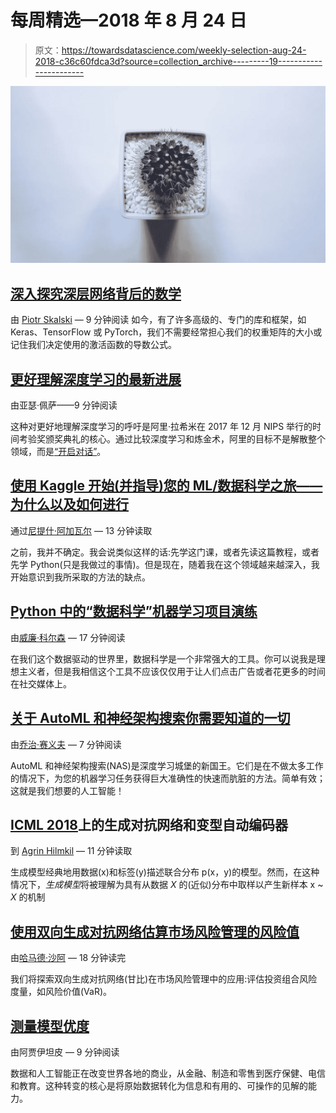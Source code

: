 # 每周精选—2018 年 8 月 24 日

> 原文：<https://towardsdatascience.com/weekly-selection-aug-24-2018-c36c60fdca3d?source=collection_archive---------19----------------------->

![](img/f4348d200a24a39c1f67ebb5e9f574d0.png)

## [深入探究深层网络背后的数学](/https-medium-com-piotr-skalski92-deep-dive-into-deep-networks-math-17660bc376ba)

由 [Piotr Skalski](https://medium.com/u/11b65705ec0?source=post_page-----c36c60fdca3d--------------------------------) — 9 分钟阅读
如今，有了许多高级的、专门的库和框架，如 Keras、TensorFlow 或 PyTorch，我们不需要经常担心我们的权重矩阵的大小或记住我们决定使用的激活函数的导数公式。

## [更好理解深度学习的最新进展](/recent-advances-for-a-better-understanding-of-deep-learning-part-i-5ce34d1cc914)

由亚瑟·佩萨——9 分钟阅读

这种对更好地理解深度学习的呼吁是阿里·拉希米在 2017 年 12 月 NIPS 举行的时间考验奖颁奖典礼的核心。通过比较深度学习和炼金术，阿里的目标不是解散整个领域，而是[“开启对话”](http://www.argmin.net/2017/12/11/alchemy-addendum/)。

## [使用 Kaggle 开始(并指导)您的 ML/数据科学之旅——为什么以及如何进行](/use-kaggle-to-start-and-guide-your-ml-data-science-journey-f09154baba35)

通过[尼提什·阿加瓦尔](https://medium.com/u/5f6f8fefbf72?source=post_page-----c36c60fdca3d--------------------------------) — 13 分钟读取

之前，我并不确定。我会说类似这样的话:先学这门课，或者先读这篇教程，或者先学 Python(只是我做过的事情)。但是现在，随着我在这个领域越来越深入，我开始意识到我所采取的方法的缺点。

## [Python 中的“数据科学”机器学习项目演练](/a-data-science-for-good-machine-learning-project-walk-through-in-python-part-one-1977dd701dbc)

由[威廉·科尔森](https://medium.com/u/e2f299e30cb9?source=post_page-----c36c60fdca3d--------------------------------) — 17 分钟阅读

在我们这个数据驱动的世界里，数据科学是一个非常强大的工具。你可以说我是理想主义者，但是我相信这个工具不应该仅仅用于让人们点击广告或者花更多的时间在社交媒体上。

## [关于 AutoML 和神经架构搜索你需要知道的一切](/everything-you-need-to-know-about-automl-and-neural-architecture-search-8db1863682bf)

由[乔治·赛义夫](https://medium.com/u/e2af5c8737ec?source=post_page-----c36c60fdca3d--------------------------------) — 7 分钟阅读

AutoML 和神经架构搜索(NAS)是深度学习城堡的新国王。它们是在不做太多工作的情况下，为您的机器学习任务获得巨大准确性的快速而肮脏的方法。简单有效；这就是我们想要的人工智能！

## [ICML 2018](/generative-adversarial-nets-and-variational-autoencoders-at-icml-2018-6878416ebf22)上的生成对抗网络和变型自动编码器

到 [Agrin Hilmkil](https://medium.com/u/8452ea37bdd2?source=post_page-----c36c60fdca3d--------------------------------) — 11 分钟读取

生成模型经典地用数据(x)和标签(y)描述联合分布 p(x，y)的模型。然而，在这种情况下，*生成模型*将被理解为具有从数据 *X* 的(近似)分布中取样以产生新样本 x ~ *X* 的机制

## [使用双向生成对抗网络估算市场风险管理的风险值](/using-bidirectional-generative-adversarial-networks-to-estimate-value-at-risk-for-market-risk-c3dffbbde8dd)

由[哈马德·沙阿](https://medium.com/u/d4620e7f535?source=post_page-----c36c60fdca3d--------------------------------) — 18 分钟读完

我们将探索双向生成对抗网络(甘比)在市场风险管理中的应用:评估投资组合风险度量，如风险价值(VaR)。

## [测量模型优度](/measuring-model-goodness-part-1-a24ed4d62f71)

由阿贾伊坦皮 — 9 分钟阅读

数据和人工智能正在改变世界各地的商业，从金融、制造和零售到医疗保健、电信和教育。这种转变的核心是将原始数据转化为信息和有用的、可操作的见解的能力。